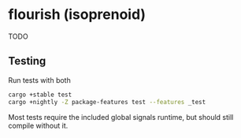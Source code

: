 # flourish (isoprenoid)

TODO

## Testing

Run tests with both

```sh
cargo +stable test
cargo +nightly -Z package-features test --features _test
```

Most tests require the included global signals runtime, but should still compile without it.
